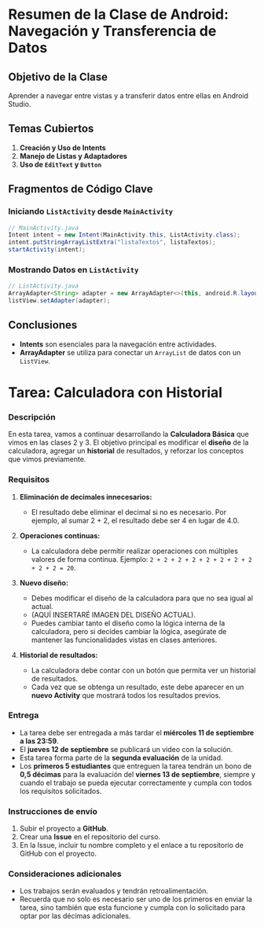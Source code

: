 # Resumen de la Clase de Android: Navegación y Transferencia de Datos

## Objetivo de la Clase

Aprender a navegar entre vistas y a transferir datos entre ellas en Android Studio.

## Temas Cubiertos

1. **Creación y Uso de Intents**
2. **Manejo de Listas y Adaptadores**
3. **Uso de `EditText` y `Button`**

## Fragmentos de Código Clave

### Iniciando `ListActivity` desde `MainActivity`

```java
// MainActivity.java
Intent intent = new Intent(MainActivity.this, ListActivity.class);
intent.putStringArrayListExtra("listaTextos", listaTextos);
startActivity(intent);
```

### Mostrando Datos en `ListActivity`

```java
// ListActivity.java
ArrayAdapter<String> adapter = new ArrayAdapter<>(this, android.R.layout.simple_list_item_1, listaTextos);
listView.setAdapter(adapter);
```

## Conclusiones

- **Intents** son esenciales para la navegación entre actividades.
- **ArrayAdapter** se utiliza para conectar un `ArrayList` de datos con un `ListView`.

# Tarea: Calculadora con Historial

### Descripción

En esta tarea, vamos a continuar desarrollando la **Calculadora Básica** que vimos en las clases 2 y 3. El objetivo principal es modificar el **diseño** de la calculadora, agregar un **historial** de resultados, y reforzar los conceptos que vimos previamente.

### Requisitos

1. **Eliminación de decimales innecesarios:**
   - El resultado debe eliminar el decimal si no es necesario. Por ejemplo, al sumar 2 + 2, el resultado debe ser 4 en lugar de 4.0.
2. **Operaciones continuas:**

   - La calculadora debe permitir realizar operaciones con múltiples valores de forma continua. Ejemplo: `2 + 2 + 2 + 2 + 2 + 2 + 2 + 2 + 2 + 2 = 20`.

3. **Nuevo diseño:**

   - Debes modificar el diseño de la calculadora para que no sea igual al actual.
   - (AQUÍ INSERTARÉ IMAGEN DEL DISEÑO ACTUAL).
   - Puedes cambiar tanto el diseño como la lógica interna de la calculadora, pero si decides cambiar la lógica, asegúrate de mantener las funcionalidades vistas en clases anteriores.

4. **Historial de resultados:**
   - La calculadora debe contar con un botón que permita ver un historial de resultados.
   - Cada vez que se obtenga un resultado, este debe aparecer en un **nuevo Activity** que mostrará todos los resultados previos.

### Entrega

- La tarea debe ser entregada a más tardar el **miércoles 11 de septiembre a las 23:59**.
- El **jueves 12 de septiembre** se publicará un video con la solución.
- Esta tarea forma parte de la **segunda evaluación** de la unidad.
- Los **primeros 5 estudiantes** que entreguen la tarea tendrán un bono de **0,5 décimas** para la evaluación del **viernes 13 de septiembre**, siempre y cuando el trabajo se pueda ejecutar correctamente y cumpla con todos los requisitos solicitados.

### Instrucciones de envío

1. Subir el proyecto a **GitHub**.
2. Crear una **Issue** en el repositorio del curso.
3. En la Issue, incluir tu nombre completo y el enlace a tu repositorio de GitHub con el proyecto.

### Consideraciones adicionales

- Los trabajos serán evaluados y tendrán retroalimentación.
- Recuerda que no solo es necesario ser uno de los primeros en enviar la tarea, sino también que esta funcione y cumpla con lo solicitado para optar por las décimas adicionales.
